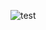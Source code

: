 ![test](https://cdn.discordapp.com/attachments/1214489321944391741/1317568758918680666/Untitled525_20241214210738.png?ex=675f2907&is=675dd787&hm=4139b57de7391c09a762c9615c54b0a2bdd57d8df892cfc6b2fc1b4d11dc1b9b&)
